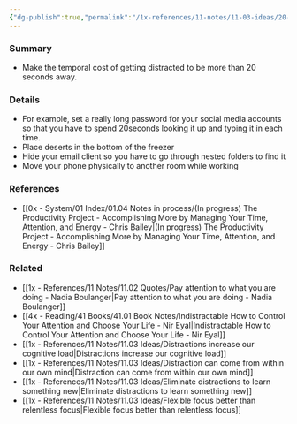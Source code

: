 ```yaml
---
{"dg-publish":true,"permalink":"/1x-references/11-notes/11-03-ideas/20-second-rule-to-reduce-distractions/","title":"20 second rule to reduce distractions","dgShowBacklinks":false}
---
```



### Summary
- Make the temporal cost of getting distracted to be more than 20 seconds away.

### Details
- For example, set a really long password for your social media accounts so that you have to spend 20seconds looking it up and typing it in each time.
- Place deserts in the bottom of the freezer
- Hide your email client so you have to go through nested folders to find it
- Move your phone physically to another room while working

### References
- [[0x - System/01 Index/01.04 Notes in process/(In progress) The Productivity Project - Accomplishing More by Managing Your Time, Attention, and Energy - Chris Bailey\|(In progress) The Productivity Project - Accomplishing More by Managing Your Time, Attention, and Energy - Chris Bailey]]

### Related
- [[1x - References/11 Notes/11.02 Quotes/Pay attention to what you are doing - Nadia Boulanger\|Pay attention to what you are doing - Nadia Boulanger]]
- [[4x - Reading/41 Books/41.01 Book Notes/Indistractable How to Control Your Attention and Choose Your Life - Nir Eyal\|Indistractable How to Control Your Attention and Choose Your Life - Nir Eyal]]
- [[1x - References/11 Notes/11.03 Ideas/Distractions increase our cognitive load\|Distractions increase our cognitive load]]
- [[1x - References/11 Notes/11.03 Ideas/Distraction can come from within our own mind\|Distraction can come from within our own mind]]
- [[1x - References/11 Notes/11.03 Ideas/Eliminate distractions to learn something new\|Eliminate distractions to learn something new]]
- [[1x - References/11 Notes/11.03 Ideas/Flexible focus better than relentless focus\|Flexible focus better than relentless focus]]